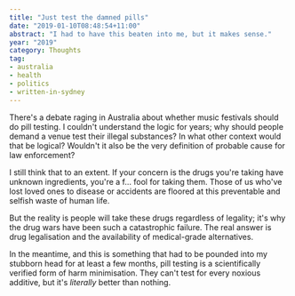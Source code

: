 ```yaml
---
title: "Just test the damned pills"
date: "2019-01-10T08:48:54+11:00"
abstract: "I had to have this beaten into me, but it makes sense."
year: "2019"
category: Thoughts
tag:
- australia
- health
- politics
- written-in-sydney
---
```

There's a debate raging in Australia about whether music festivals should do pill testing. I couldn't understand the logic for years; why should people demand a venue test their illegal substances? In what other context would that be logical? Wouldn't it also be the very definition of probable cause for law enforcement?

I still think that to an extent. If your concern is the drugs you're taking have unknown ingredients, you're a f... fool for taking them. Those of us who've lost loved ones to disease or accidents are floored at this preventable and selfish waste of human life.

But the reality is people will take these drugs regardless of legality; it's why the drug wars have been such a catastrophic failure. The real answer is drug legalisation and the availability of medical-grade alternatives.

In the meantime, and this is something that had to be pounded into my stubborn head for at least a few months, pill testing is a scientifically verified form of harm minimisation. They can't test for every noxious additive, but it's *literally* better than nothing.

